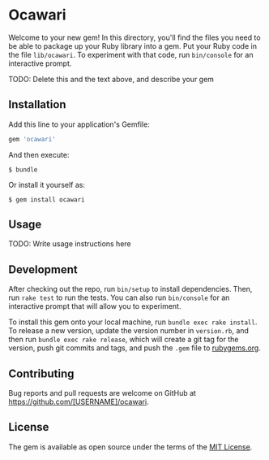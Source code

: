 # Ocawari

Welcome to your new gem! In this directory, you'll find the files you need to be able to package up your Ruby library into a gem. Put your Ruby code in the file `lib/ocawari`. To experiment with that code, run `bin/console` for an interactive prompt.

TODO: Delete this and the text above, and describe your gem

## Installation

Add this line to your application's Gemfile:

```ruby
gem 'ocawari'
```

And then execute:

    $ bundle

Or install it yourself as:

    $ gem install ocawari

## Usage

TODO: Write usage instructions here

## Development

After checking out the repo, run `bin/setup` to install dependencies. Then, run `rake test` to run the tests. You can also run `bin/console` for an interactive prompt that will allow you to experiment.

To install this gem onto your local machine, run `bundle exec rake install`. To release a new version, update the version number in `version.rb`, and then run `bundle exec rake release`, which will create a git tag for the version, push git commits and tags, and push the `.gem` file to [rubygems.org](https://rubygems.org).

## Contributing

Bug reports and pull requests are welcome on GitHub at https://github.com/[USERNAME]/ocawari.


## License

The gem is available as open source under the terms of the [MIT License](http://opensource.org/licenses/MIT).

